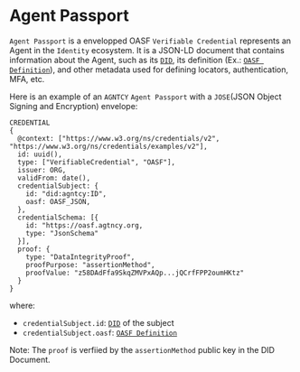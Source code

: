 # Agent Passport

`Agent Passport` is a envelopped OASF `Verifiable Credential` represents an Agent in the `Identity` ecosystem.
It is a JSON-LD document that contains information about the Agent, such as its [`DID`](/docs/did), its definition (Ex.: [`OASF Definition`](https://schema.oasf.agntcy.org/objects/agent)), and other metadata used for defining locators, authentication, MFA, etc.

Here is an example of an `AGNTCY` `Agent Passport` with a `JOSE`(JSON Object Signing and Encryption) envelope:

```
CREDENTIAL
{
  @context: ["https://www.w3.org/ns/credentials/v2", "https://www.w3.org/ns/credentials/examples/v2"],
  id: uuid(),
  type: ["VerifiableCredential", "OASF"],
  issuer: ORG,
  validFrom: date(),
  credentialSubject: {
    id: "did:agntcy:ID",
    oasf: OASF_JSON,
  },
  credentialSchema: [{
    id: "https://oasf.agtncy.org,
    type: "JsonSchema"
  }],
  proof: {
    type: "DataIntegrityProof",
    proofPurpose: "assertionMethod",
    proofValue: "z58DAdFfa9SkqZMVPxAQp...jQCrfFPP2oumHKtz"
  }
}

```

where:

- `credentialSubject.id`: [`DID`](/docs/did) of the subject
- `credentialSubject.oasf`: [`OASF Definition`](https://schema.oasf.agntcy.org/objects/agent)

Note: The `proof` is verfiied by the `assertionMethod` public key in the DID Document.

